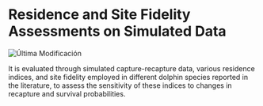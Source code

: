 # Residence and Site Fidelity Assessments on Simulated Data

![Última Modificación](https://img.shields.io/github/last-commit/ihuesca/R_SF_simulations/main?style=flat&color=blue)

It is evaluated through simulated capture-recapture data, various residence indices, and site fidelity employed in different dolphin species reported in the literature, to assess the sensitivity of these indices to changes in recapture and survival probabilities.
